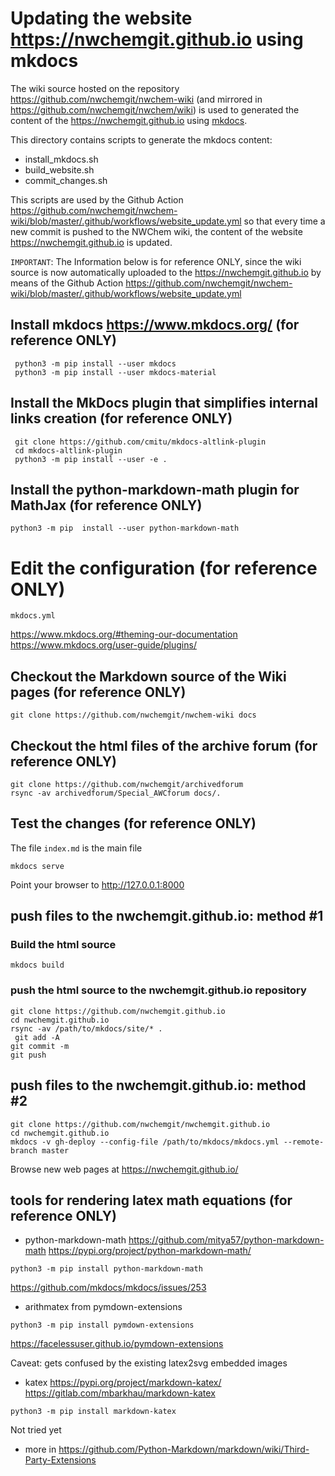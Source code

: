 # Updating the website https://nwchemgit.github.io using mkdocs

The wiki source hosted on the repository https://github.com/nwchemgit/nwchem-wiki (and mirrored in https://github.com/nwchemgit/nwchem/wiki) is used to generated the content of the https://nwchemgit.github.io using [mkdocs](https://mkdocs.readthedocs.io/). 

This directory contains scripts to generate the mkdocs content:  
 - install_mkdocs.sh  
 - build_website.sh  
 - commit_changes.sh  
 
 This scripts are used by the Github Action https://github.com/nwchemgit/nwchem-wiki/blob/master/.github/workflows/website_update.yml so that every time a new commit is pushed to the NWChem wiki, the content of the website  https://nwchemgit.github.io is updated.

`IMPORTANT`: The Information below is for reference ONLY, since the wiki source is now automatically uploaded to the https://nwchemgit.github.io by means of the Github Action https://github.com/nwchemgit/nwchem-wiki/blob/master/.github/workflows/website_update.yml

## Install mkdocs https://www.mkdocs.org/ (for reference ONLY)

```
 python3 -m pip install --user mkdocs
 python3 -m pip install --user mkdocs-material
``` 

## Install the MkDocs plugin that simplifies internal links creation (for reference ONLY)

```
 git clone https://github.com/cmitu/mkdocs-altlink-plugin
 cd mkdocs-altlink-plugin
 python3 -m pip install --user -e .
```

## Install the  python-markdown-math plugin for MathJax (for reference ONLY)

```
python3 -m pip  install --user python-markdown-math
```
# Edit the configuration (for reference ONLY)
```
mkdocs.yml
```
https://www.mkdocs.org/#theming-our-documentation  
https://www.mkdocs.org/user-guide/plugins/  

## Checkout the Markdown source of the Wiki pages (for reference ONLY)
```
git clone https://github.com/nwchemgit/nwchem-wiki docs
```

## Checkout the html files of the archive forum (for reference ONLY)
```
git clone https://github.com/nwchemgit/archivedforum
rsync -av archivedforum/Special_AWCforum docs/.
```

## Test the changes (for reference ONLY)

The file `index.md` is the main file

```
mkdocs serve
```
Point your browser to  http://127.0.0.1:8000



## push files to the nwchemgit.github.io: method #1

### Build the html source
```
mkdocs build
```
### push the html source to the nwchemgit.github.io repository
```
git clone https://github.com/nwchemgit.github.io
cd nwchemgit.github.io
rsync -av /path/to/mkdocs/site/* .
 git add -A 
git commit -m
git push
```

## push files to the nwchemgit.github.io: method #2

```
git clone https://github.com/nwchemgit/nwchemgit.github.io
cd nwchemgit.github.io
mkdocs -v gh-deploy --config-file /path/to/mkdocs/mkdocs.yml --remote-branch master
```

Browse new web pages at
https://nwchemgit.github.io/

## tools for rendering latex math equations (for reference ONLY)

* python-markdown-math
https://github.com/mitya57/python-markdown-math
https://pypi.org/project/python-markdown-math/
```
python3 -m pip install python-markdown-math
```
https://github.com/mkdocs/mkdocs/issues/253
* arithmatex from pymdown-extensions
```
python3 -m pip install pymdown-extensions
```
https://facelessuser.github.io/pymdown-extensions  

Caveat: gets confused by the existing latex2svg embedded images

* katex
https://pypi.org/project/markdown-katex/
https://gitlab.com/mbarkhau/markdown-katex
```
python3 -m pip install markdown-katex
```
Not tried yet

* more in https://github.com/Python-Markdown/markdown/wiki/Third-Party-Extensions

